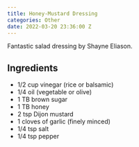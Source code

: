 ```yaml
---
title: Honey-Mustard Dressing
categories: Other
date: 2022-03-20 23:36:00 Z
---
```


Fantastic salad dressing by Shayne Eliason. 

## Ingredients
* 1/2 cup vinegar (rice or balsamic)
* 1/4 oil (vegetable or olive)
* 1 TB brown sugar
* 1 TB honey
* 2 tsp Dijon mustard
* 1 cloves of garlic (finely minced)
* 1/4 tsp salt
* 1/4 tsp pepper
